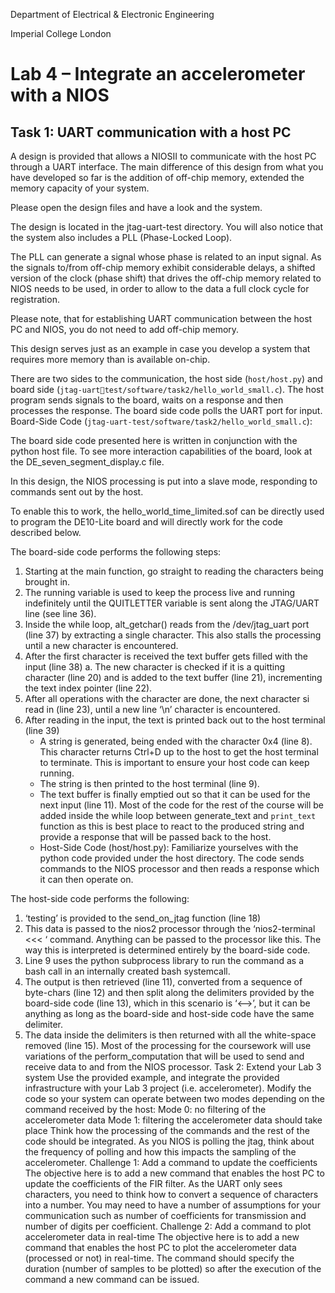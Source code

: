 Department of Electrical & Electronic Engineering

Imperial College London


# Lab 4 –  Integrate an accelerometer with a NIOS

## Task 1: UART communication with a host PC 
A design is provided that allows a NIOSII to communicate with the host PC through a UART interface. 
The main difference of this design from what you have developed so far is the addition of off-chip memory, extended the memory capacity of your system. 

Please open the design files and have a look and the system. 

The design is located in the jtag-uart-test directory. You will also notice that the system also includes a PLL (Phase-Locked Loop). 

The PLL can generate a signal whose phase is related to an input signal. 
As the signals to/from off-chip memory exhibit considerable delays, a shifted version of the clock (phase shift) that drives the off-chip memory related to NIOS needs to be used, in order to allow to the data a full clock cycle for registration.

Please note, that for establishing UART communication between the host PC and NIOS, you do not need to add off-chip memory. 

This design serves just as an example in case you develop a system that requires more memory than is available on-chip.

There are two sides to the communication, the host side (`host/host.py`) and board side (`jtag-uarttest/software/task2/hello_world_small.c`). 
The host program sends signals to the board, waits on a response and then processes the response. 
The board side code polls the UART port for input. Board-Side Code (`jtag-uart-test/software/task2/hello_world_small.c`): 

The board side code presented here is written in conjunction with the python host file. To see more interaction capabilities of the board, look at the DE_seven_segment_display.c file. 

In this design, the NIOS processing is put into a slave mode, responding to commands sent out by the host.

To enable this to work, the hello_world_time_limited.sof can be directly used to program the DE10-Lite board and will directly work for the code described below.

The board-side code performs the following steps:

1. Starting at the main function, go straight to reading the characters being brought in.
2. The running variable is used to keep the process live and running indefinitely until the QUITLETTER
variable is sent along the JTAG/UART line (see line 36).
3. Inside the while loop, alt_getchar() reads from the /dev/jtag_uart port (line 37) by extracting a 
single character. This also stalls the processing until a new character is encountered.
4. After the first character is received the text buffer gets filled with the input (line 38)
a. The new character is checked if it is a quitting character (line 20) and is added to the text 
buffer (line 21), incrementing the text index pointer (line 22).
5. After all operations with the character are done, the next character si read in (line 23), until a new 
line ‘\n’ character is encountered.
6. After reading in the input, the text is printed back out to the host terminal (line 39)
    * A string is generated, being ended with the character 0x4 (line 8). This character returns Ctrl+D up to the host to get the host terminal to terminate. This is important to ensure your host code can keep running.
    * The string is then printed to the host terminal (line 9).
    * The text buffer is finally emptied out so that it can be used for the next input (line 11). Most of the code for the rest of the course will be added inside the while loop between generate_text and  `print_text` function as this is best place to react to the produced string and provide a response that will be passed back to the host.
    * Host-Side Code (host/host.py): Familiarize yourselves with the python code provided under the host directory. The code sends commands  to the NIOS processor and then reads a response which it can then operate on.

The host-side code performs the following:

1. ‘testing’ is provided to the send_on_jtag function (line 18)
2. This data is passed to the nios2 processor through the ‘nios2-terminal <<< ‘ command. Anything 
can be passed to the processor like this. The way this is interpreted is determined entirely by the 
board-side code.
3. Line 9 uses the python subprocess library to run the command as a bash call in an internally created 
bash systemcall.
4. The output is then retrieved (line 11), converted from a sequence of byte-chars (line 12) and then 
split along the delimiters provided by the board-side code (line 13), which in this scenario is ‘<-->’, 
but it can be anything as long as the board-side and host-side code have the same delimiter.
5. The data inside the delimiters is then returned with all the white-space removed (line 15).
Most of the processing for the coursework will use variations of the perform_computation that will be used 
to send and receive data to and from the NIOS processor. 
Task 2: Extend your Lab 3 system 
Use the provided example, and integrate the provided infrastructure with your Lab 3 project (i.e. 
accelerometer). Modify the code so your system can operate between two modes depending on the 
command received by the host:
Mode 0: no filtering of the accelerometer data
Mode 1: filtering the accelerometer data should take place
Think how the processing of the commands and the rest of the code should be integrated. As you NIOS is 
polling the jtag, think about the frequency of polling and how this impacts the sampling of the 
accelerometer. 
Challenge 1: Add a command to update the coefficients 
The objective here is to add a new command that enables the host PC to update the coefficients of the FIR 
filter. As the UART only sees characters, you need to think how to convert a sequence of characters into a 
number. You may need to have a number of assumptions for your communication such as number of 
coefficients for transmission and number of digits per coefficient.
Challenge 2: Add a command to plot accelerometer data in real-time 
The objective here is to add a new command that enables the host PC to plot the accelerometer data 
(processed or not) in real-time. The command should specify the duration (number of samples to be 
plotted) so after the execution of the command a new command can be issued.
